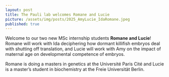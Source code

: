 ```yaml
---
layout: post
title: The Pauli lab welcomes Romane and Lucie 
picture: /assets/img/posts/2025_AmyLucie_IdaRomane.jpeg
published: true
---
```

Welcome to our two new MSc internship students **Romane and Lucie**! Romane will work with Ida deciphering how dormant killifish embryos deal with shutting off translation, and Lucie will work with Amy on the impact of maternal age on developmental competence of embryos. 

Romane is doing a masters in genetics at the Université Paris Cité and Lucie is a master’s student in biochemistry at the Freie Universität Berlin.
